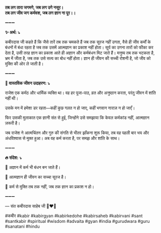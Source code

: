 **तब लग तारा जगमगे, जब लग उगे नसूर।**\
**तब लग जीव जग कर्मवश, जब लग ज्ञान ना पूर।।**

➖➖➖

**✨ अर्थ: ⤵**

कबीरदास जी कहते हैं कि जैसे तारें तब तक चमकते हैं जब तक सूरज नहीं उगता, वैसे ही जीव कर्मों के बंधनों में बंधा रहता है जब तक उसमें आत्मज्ञान का प्रकाश नहीं होता। सूर्य का उगना तारों को फीका कर देता है, उसी तरह ज्ञान का प्रकाश आते ही अज्ञान और कर्मबंधन मिट जाते हैं। मनुष्य तब तक भटकता है, भ्रम में जीता है, जब तक उसे सत्य का बोध नहीं होता। ज्ञान ही जीवन की सच्ची रोशनी है, जो जीव को मुक्ति की ओर ले जाती है।

➖➖➖

**🌾 वास्तविक जीवन उदाहरण: ⤵**

राजेश एक कर्मठ और धार्मिक व्यक्ति था। वह हर पूजा-पाठ, व्रत और अनुष्ठान करता, परंतु जीवन में शांति नहीं थी।

उसके मन में हमेशा डर रहता—कहीं कुछ गलत न हो जाए, कहीं भगवान नाराज़ न हो जाएँ।

फिर उसकी मुलाकात एक ज्ञानी संत से हुई, जिन्होंने उसे समझाया कि केवल कर्मकांड नहीं, आत्मज्ञान ज़रूरी है।

जब राजेश ने आत्मचिंतन और गुरु की संगति से भीतर झाँकना शुरू किया, तब वह पहली बार भय और अंधविश्वास से मुक्त हुआ। अब वह कर्म करता है, पर समझ और शांति के साथ।

➖➖➖

**🔥 संदेश: ⤵**

📌 अज्ञान में कर्म भी बंधन बन जाते हैं।

📌 आत्मज्ञान ही जीवन का सच्चा सूरज है।

📌 कर्म से मुक्ति तब तक नहीं, जब तक ज्ञान का प्रकाश न हो।

➖➖➖

— संत कबीरदास साहेब जी 🙏❤️💯

#कबीर #kabir #kabirgyan #kabirkedohe #kabirsaheb #kabirvani #sant #santkabir #spiritual #wisdom #advaita #gyan #india #gurudwara #guru #sanatani #hindu
